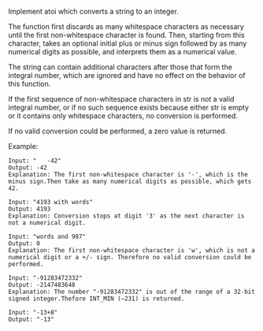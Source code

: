 Implement atoi which converts a string to an integer.

The function first discards as many whitespace characters as necessary until the first non-whitespace character is found. Then, starting from this character, takes an optional initial plus or minus sign followed by as many numerical digits as possible, and interprets them as a numerical value.

The string can contain additional characters after those that form the integral number, which are ignored and have no effect on the behavior of this function.

If the first sequence of non-whitespace characters in str is not a valid integral number, or if no such sequence exists because either str is empty or it contains only whitespace characters, no conversion is performed.

If no valid conversion could be performed, a zero value is returned.

Example:
```
Input: "   -42"
Output: -42
Explanation: The first non-whitespace character is '-', which is the minus sign.Then take as many numerical digits as possible, which gets 42.

Input: "4193 with words"
Output: 4193
Explanation: Conversion stops at digit '3' as the next character is not a numerical digit.

Input: "words and 987"
Output: 0
Explanation: The first non-whitespace character is 'w', which is not a numerical digit or a +/- sign. Therefore no valid conversion could be performed.

Input: "-91283472332"
Output: -2147483648
Explanation: The number "-91283472332" is out of the range of a 32-bit signed integer.Thefore INT_MIN (−231) is returned.

Input: "-13+8"
Output: "-13"
```